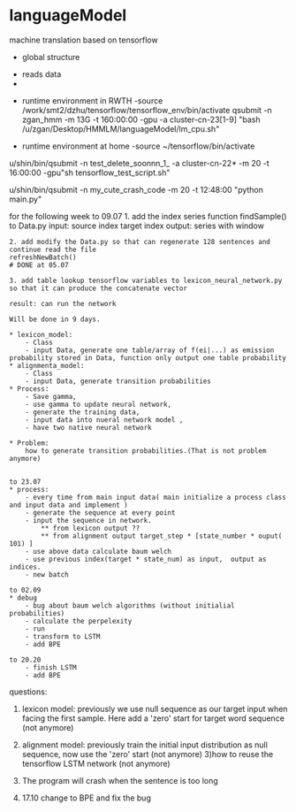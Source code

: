 # languageModel
machine translation based on tensorflow


* global structure

 - reads data
 -


* runtime environment in RWTH
 -source /work/smt2/dzhu/tensorflow/tensorflow_env/bin/activate 
qsubmit -n zgan_hmm -m 13G -t 160:00:00 -gpu -a cluster-cn-23[1-9] "bash /u/zgan/Desktop/HMMLM/languageModel/lm_cpu.sh"

* runtime environment at home
 -source ~/tensorflow/bin/activate


u/shin/bin/qsubmit -n test_delete_soonnn_1_ -a cluster-cn-22* -m 20 -t 16:00:00 -gpu"sh tensorflow_test_script.sh"

u/shin/bin/qsubmit -n my_cute_crash_code -m 20 -t 12:48:00 "python main.py"


for the following week to 09.07
	1. add the index series function findSample() to Data.py
	input:  source index
			target index
	output: series with window
	

	2. add modify the Data.py so that can regenerate 128 sentences and continue read the file
	refreshNewBatch()
	# DONE at 05.07

	3. add table lookup tensorflow variables to lexicon_neural_network.py so that it can produce the concatenate vector

	result: can run the network

	Will be done in 9 days.

	* lexicon_model:
		- Class
		- input Data, generate one table/array of f(ei|...) as emission probability stored in Data, function only output one table probability
	* alignmenta_model:
		- Class
		- input Data, generate transition probabilities
	* Process:
		- Save gamma, 
		- use gamma to update neural network, 
		- generate the training data, 
		- input data into nueral network model ,
		- have two native neural network

	* Problem:
		how to generate transition probabilities.(That is not problem anymore)


	to 23.07
	* process:
		- every time from main input data( main initialize a process class and input data and implement )
		- generate the sequence at every point
		- input the sequence in network. 
			** from lexicon output ??
			** from alignment output target_step * [state_number * ouput(	101) ]
		- use above data calculate baum welch
		- use previous index(target * state_num) as input,  output as 		indices.
		- new batch

	to 02.09
	* debug
		- bug about baum welch algorithms (without initialial probabilities)
		- calculate the perpelexity
		- run
		- transform to LSTM
		- add BPE

	to 20.20
		- finish LSTM
		- add BPE



questions:

1) lexicon model: previously we use null sequence as our target input when facing the first sample. Here add a 'zero' start for target word sequence (not anymore)

2) alignment model: previously train the initial input distribution as null sequence, now use the 'zero' start (not anymore)
3)how to reuse the tensorflow LSTM network (not anymore)

4) The program will crash when the sentence is too long

5) 17.10 change to BPE and fix the bug
